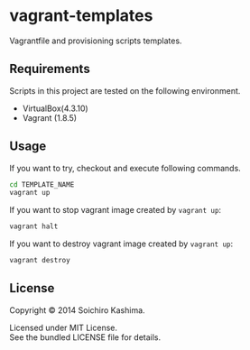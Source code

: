 vagrant-templates
=================

Vagrantfile and provisioning scripts templates.

## Requirements

Scripts in this project are tested on the following environment.

* VirtualBox(4.3.10)
* Vagrant (1.8.5)

## Usage

If you want to try, checkout and execute following commands.

```sh
cd TEMPLATE_NAME
vagrant up
```

If you want to stop vagrant image created by `vagrant up`:

```sh
vagrant halt
```

If you want to destroy vagrant image created by `vagrant up`:

```sh
vagrant destroy
```

## License

Copyright © 2014 Soichiro Kashima.

Licensed under MIT License.  
See the bundled LICENSE file for details.
